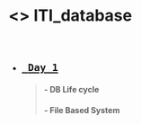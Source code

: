 # <> ITI_database

<br/>

  * ## [` Day_1`](/day_1)
  
       > #### - DB Life cycle
       > #### - File Based System



